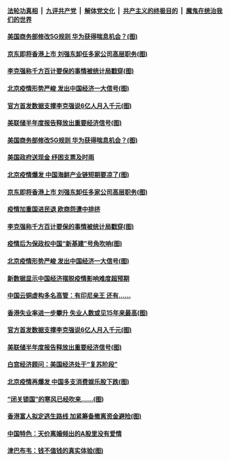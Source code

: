 

####  [法轮功真相](../../../../basic/blob/master/README.md?t=06170431) &nbsp;|&nbsp; [九评共产党](../../../../9ping.md/blob/master/README.md?t=06170431) &nbsp;|&nbsp; [解体党文化](../../../../jtdwh.md/blob/master/README.md?t=06170431)  &nbsp;|&nbsp; [共产主义的终极目的](../../../../gczydzjmd.md/blob/master/README.md?t=06170431) &nbsp;|&nbsp; [魔鬼在统治我们的世界](../../../../mgztzwmdsj.md/blob/master/README.md?t=06170431) 

#### [美国商务部修改5G规则 华为获得喘息机会？(图)](../pages/p5/936752.md?t=06170431) 

#### [京东即将香港上市 刘强东卸任多家公司高层职务(图)](../pages/p5/936735.md?t=06170431) 

#### [李克强称千方百计要保的事情被统计局戳穿(图)](../pages/p5/936654.md?t=06170431) 

#### [北京疫情形势严峻 发出中国经济一大信号(图)](../pages/p5/936662.md?t=06170431) 

#### [官方首发数据支撑李克强说6亿人月入千元(图)](../pages/p5/936639.md?t=06170431) 

#### [美联储半年度报告释放出重要经济信号(图)](../pages/p5/936637.md?t=06170431) 

#### [美国商务部修改5G规则 华为获得喘息机会？(图)](../pages/p5/936752.md?t=06170431) 

#### [美国政府送现金 纾困支票及时雨](../pages/p5/936747.md?t=06170431) 

#### [北京疫情爆发 中国海鲜产业链短期要凉了(图)](../pages/p5/936744.md?t=06170431) 

#### [京东即将香港上市 刘强东卸任多家公司高层职务(图)](../pages/p5/936735.md?t=06170431) 

#### [疫情加重国进民退 欧商怨遭中排挤](../pages/p5/936688.md?t=06170431) 

#### [李克强称千方百计要保的事情被统计局戳穿(图)](../pages/p5/936654.md?t=06170431) 

#### [疫情后为保政权中国“新基建”号角吹响(图)](../pages/p5/936681.md?t=06170431) 

#### [北京疫情形势严峻 发出中国经济一大信号(图)](../pages/p5/936662.md?t=06170431) 

#### [新数据显示中国经济摆脱疫情影响难度超预期](../pages/p5/936678.md?t=06170431) 

#### [中国云铜虚构多名高管：有印尼亲王 还有……](../pages/p5/936645.md?t=06170431) 

#### [香港失业率进一步攀升 失业人数或见15年来最高(图)](../pages/p5/936642.md?t=06170431) 

#### [官方首发数据支撑李克强说6亿人月入千元(图)](../pages/p5/936639.md?t=06170431) 

#### [美联储半年度报告释放出重要经济信号(图)](../pages/p5/936637.md?t=06170431) 


#### [白宫经济顾问：美国经济处于“复苏阶段”](../pages/p5/936629.md?t=06170431) 

#### [北京疫情再爆发 中国多支消费娱乐股下跌(图)](../pages/p5/936593.md?t=06170431) 

#### [“闭关锁国”的寒风已经吹来……(图)](../pages/p5/936539.md?t=06170431) 

#### [香港富人拟定逃生路线 加紧筹备撤离资金避险(图)](../pages/p5/936570.md?t=06170431) 

#### [中国特色：天价离婚频出的A股里没有爱情](../pages/p5/936563.md?t=06170431) 

#### [津巴布韦：钱不值钱的真实体验(图)](../pages/p5/936544.md?t=06170431) 

